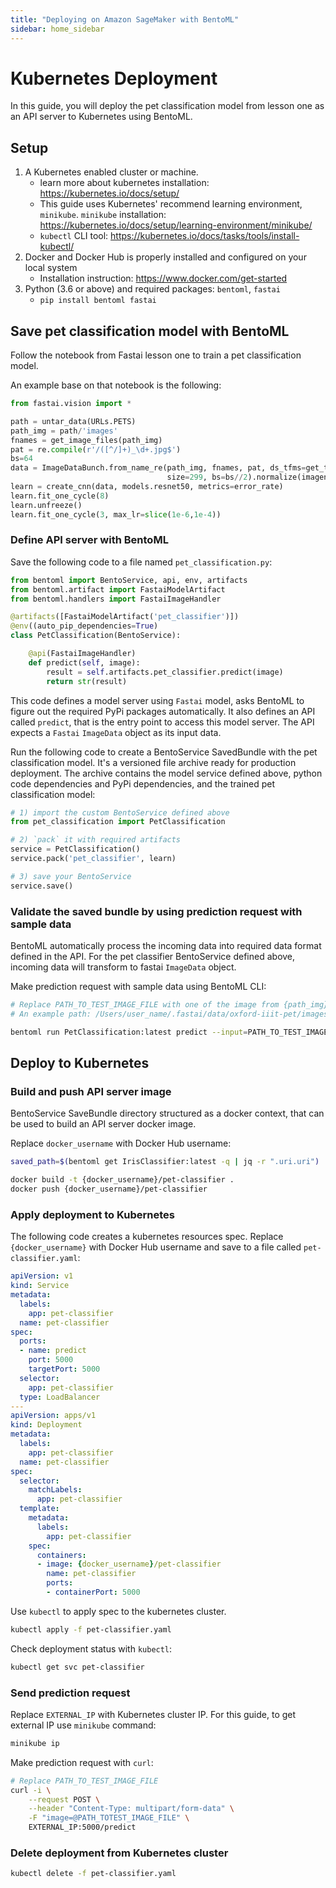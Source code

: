 ```yaml
---
title: "Deploying on Amazon SageMaker with BentoML"
sidebar: home_sidebar
---
```



# Kubernetes Deployment

In this guide, you will deploy the pet classification model from lesson one as an API
server to Kubernetes using BentoML.

## Setup

1. A Kubernetes enabled cluster or machine.
    * learn more about kubernetes installation: https://kubernetes.io/docs/setup/
    * This guide uses Kubernetes' recommend learning environment, `minikube`.
    `minikube` installation: https://kubernetes.io/docs/setup/learning-environment/minikube/
    * `kubectl` CLI tool: https://kubernetes.io/docs/tasks/tools/install-kubectl/
2. Docker and Docker Hub is properly installed and configured on your local system
    * Installation instruction: https://www.docker.com/get-started
3. Python (3.6 or above) and required packages: `bentoml`, `fastai`
    * ```pip install bentoml fastai```


## Save pet classification model with BentoML

Follow the notebook from Fastai lesson one to train a pet classification model.

An example base on that notebook is the following:

```python
from fastai.vision import *

path = untar_data(URLs.PETS)
path_img = path/'images'
fnames = get_image_files(path_img)
pat = re.compile(r'/([^/]+)_\d+.jpg$')
bs=64
data = ImageDataBunch.from_name_re(path_img, fnames, pat, ds_tfms=get_transforms(),
                                   size=299, bs=bs//2).normalize(imagenet_stats)
learn = create_cnn(data, models.resnet50, metrics=error_rate)
learn.fit_one_cycle(8)
learn.unfreeze()
learn.fit_one_cycle(3, max_lr=slice(1e-6,1e-4))
```

### Define API server with BentoML

Save the following code to a file named `pet_classification.py`:

```python
from bentoml import BentoService, api, env, artifacts
from bentoml.artifact import FastaiModelArtifact
from bentoml.handlers import FastaiImageHandler

@artifacts([FastaiModelArtifact('pet_classifier')])
@env((auto_pip_dependencies=True)
class PetClassification(BentoService):

    @api(FastaiImageHandler)
    def predict(self, image):
        result = self.artifacts.pet_classifier.predict(image)
        return str(result)
```

This code defines a model server using `Fastai` model, asks BentoML to figure out
the required PyPi packages automatically. It also defines an API called `predict`, that
is the entry point to access this model server. The API expects a `Fastai`
`ImageData` object as its input data.

Run the following code to create a BentoService SavedBundle with the pet classification
model. It's a versioned file archive ready for production deployment. The archive
contains the model service defined above, python code dependencies and PyPi
dependencies, and the trained pet classification model:

```python
# 1) import the custom BentoService defined above
from pet_classification import PetClassification

# 2) `pack` it with required artifacts
service = PetClassification()
service.pack('pet_classifier', learn)

# 3) save your BentoService
service.save()
```

### Validate the saved bundle by using prediction request with sample data

BentoML automatically process the incoming data into required data format defined in the
API. For the pet classifier BentoService defined above, incoming data will transform to
fastai `ImageData` object.

Make prediction request with sample data using BentoML CLI:

```bash
# Replace PATH_TO_TEST_IMAGE_FILE with one of the image from {path_img}
# An example path: /Users/user_name/.fastai/data/oxford-iiit-pet/images/shiba_inu_122.jpg

bentoml run PetClassification:latest predict --input=PATH_TO_TEST_IMAGE_FILE
```

## Deploy to Kubernetes

### Build and push API server image

BentoService SaveBundle directory structured as a docker context, that can be used to
build an API server docker image.

Replace `docker_username` with Docker Hub username:

```bash
saved_path=$(bentoml get IrisClassifier:latest -q | jq -r ".uri.uri")

docker build -t {docker_username}/pet-classifier .
docker push {docker_username}/pet-classifier
```

### Apply deployment to Kubernetes

The following code creates a kubernetes resources spec. Replace `{docker_username}`
with Docker Hub username and save to a file called
`pet-classifier.yaml`:

```yaml
apiVersion: v1
kind: Service
metadata:
  labels:
    app: pet-classifier
  name: pet-classifier
spec:
  ports:
  - name: predict
    port: 5000
    targetPort: 5000
  selector:
    app: pet-classifier
  type: LoadBalancer
---
apiVersion: apps/v1
kind: Deployment
metadata:
  labels:
    app: pet-classifier
  name: pet-classifier
spec:
  selector:
    matchLabels:
      app: pet-classifier
  template:
    metadata:
      labels:
        app: pet-classifier
    spec:
      containers:
      - image: {docker_username}/pet-classifier
        name: pet-classifier
        ports:
        - containerPort: 5000
```

Use `kubectl` to apply spec to the kubernetes cluster.

```bash
kubectl apply -f pet-classifier.yaml
```

Check deployment status with `kubectl`:

```bash
kubectl get svc pet-classifier
```

### Send prediction request

Replace `EXTERNAL_IP` with Kubernetes cluster IP. For this guide, to get external IP
use `minikube` command:

```bash
minikube ip
```

Make prediction request with `curl`:

```bash
# Replace PATH_TO_TEST_IMAGE_FILE
curl -i \
    --request POST \
    --header "Content-Type: multipart/form-data" \
    -F "image=@PATH_TOTEST_IMAGE_FILE" \
    EXTERNAL_IP:5000/predict
```

### Delete deployment from Kubernetes cluster

```bash
kubectl delete -f pet-classifier.yaml
```
